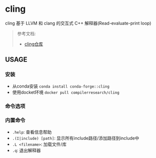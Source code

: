 # cling

cling 基于 LLVM 和 clang 的交互式 C++ 解释器(Read-evaluate-print loop)

> 参考文档:
> - [cling仓库](https://github.com/root-project/cling.git)

## USAGE

### 安装

- 从conda安装 `conda install conda-forge::cling`
- 使用docket环境 `docker pull compilerresearch/cling`

### 命令选项


### 内置命令

- `.help`: 查看信息帮助
- `.(I|include) [path]`: 显示所有include路径/添加路径到include中
- `.L <filename>`: 加载文件/库
- `.q`: 退出解释器
